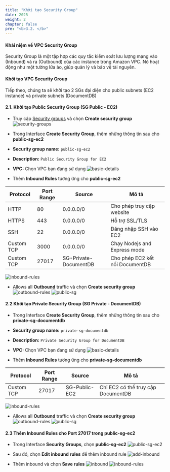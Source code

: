 ```yaml
---
title: "Khởi tạo Security Group"
date: 2025
weight: 2
chapter: false
pre: "<b>3.2. </b>"
---
```


#### Khái niệm về VPC Security Group

Security Group là một tập hợp các quy tắc kiểm soát lưu lượng mạng vào (Inbound) và ra (Outbound) của các instance trong
Amazon VPC. Nó hoạt động như một tường lửa ảo, giúp quản lý và bảo vệ tài nguyên.

#### Khởi tạo VPC Security Group
Tiếp theo, chúng ta sẽ khởi tạo 2 SGs đại diện cho public subnets (EC2 instance) và private subnets (DocumentDB)

#### 2.1. Khởi tạo Public Security Group (SG Public - EC2)

- Truy cập [Security
  groups](https://ap-southeast-1.console.aws.amazon.com/vpcconsole/home?region=ap-southeast-1#SecurityGroups:) và chọn
  **Create security group**
  ![security-groups](/images/3-create-vpc-instance/3.2-create-vpc-sg/public-sg.png)
- Trong Interface **Create Security Group**, thêm những thông tin sau cho **public-sg-ec2**

- **Security group name:** `public-sg-ec2`
- **Description:** `Public Security Group for EC2`
- **VPC:** Chọn VPC bạn đang sử dụng
  ![basic-details](/images/3-create-vpc-instance/3.2-create-vpc-sg/3.2.2.png)

 - Thêm **Inbound Rules** tương ứng cho **public-sg-ec2**

| Protocol   | Port Range | Source                | Mô tả                           |
| ---------- | ---------- | --------------------- | ------------------------------- |
| HTTP       | 80         | 0.0.0.0/0             | Cho phép truy cập website       |
| HTTPS      | 443        | 0.0.0.0/0             | Hỗ trợ SSL/TLS                  |
| SSH        | 22         | 0.0.0.0/0             | Đăng nhập SSH vào EC2           |
| Custom TCP | 3000       | 0.0.0.0/0             | Chạy Nodejs and Express mode           |
| Custom TCP | 27017      | SG-Private-DocumentDB | Cho phép EC2 kết nối DocumentDB |



![inbound-rules](/images/3-create-vpc-instance/3.2-create-vpc-sg/3.2.3.png)

- Allows all **Outbound** traffic và chọn **Create security group**
![outbound-rules](/images/3-create-vpc-instance/3.2-create-vpc-sg/3.2.4.png)
![public-sg](/images/3-create-vpc-instance/3.2-create-vpc-sg/3.2.5.png)



#### 2.2 Khởi tạo Private Security Group (SG Private - DocumentDB)

- Trong Interface **Create Security Group**, thêm những thông tin sau cho **private-sg-documentdb**

- **Security group name:** `private-sg-documentdb`
- **Description:** `Private Security Group for DocumentDB`
- **VPC:** Chọn VPC bạn đang sử dụng
  ![basic-details](/images/3-create-vpc-instance/3.2-create-vpc-sg/3.2.6.png)

- Thêm **Inbound Rules** tương ứng cho **private-sg-documentdb**

| Protocol   | Port Range | Source        | Mô tả                              |
| ---------- | ---------- | ------------- | ---------------------------------- |
| Custom TCP | 27017      | SG-Public-EC2 | Chỉ EC2 có thể truy cập DocumentDB |

![inbound-rules](/images/3-create-vpc-instance/3.2-create-vpc-sg/3.2.7.png)

- Allows all **Outbound** traffic và chọn **Create security group**
![outbound-rules](/images/3-create-vpc-instance/3.2-create-vpc-sg/3.2.4.png)
![public-sg](/images/3-create-vpc-instance/3.2-create-vpc-sg/3.2.9.png)



#### 2.3 Thêm **Inbound Rules** cho Port 27017 trong **public-sg-ec2**

- Trong Interface **Security Groups**, chọn **public-sg-ec2**
  ![public-sg-ec2](/images/3-create-vpc-instance/3.2-create-vpc-sg/3.2.10.png)

- Sau đó, chọn **Edit inbound rules** để thêm inbound rule
  ![add-inbound](/images/3-create-vpc-instance/3.2-create-vpc-sg/3.2.11.png)

- Thêm inbound và chọn **Save rules**
  ![inbound](/images/3-create-vpc-instance/3.2-create-vpc-sg/3.2.12.png)
  ![inbound-rules](/images/3-create-vpc-instance/3.2-create-vpc-sg/3.2.13.png)

